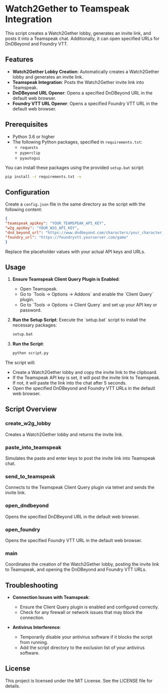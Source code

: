 
# Watch2Gether to Teamspeak Integration

This script creates a Watch2Gether lobby, generates an invite link, and posts it into a Teamspeak chat. Additionally, it can open specified URLs for DnDBeyond and Foundry VTT.

## Features

- **Watch2Gether Lobby Creation**: Automatically creates a Watch2Gether lobby and generates an invite link.
- **Teamspeak Integration**: Posts the Watch2Gether invite link into Teamspeak.
- **DnDBeyond URL Opener**: Opens a specified DnDBeyond URL in the default web browser.
- **Foundry VTT URL Opener**: Opens a specified Foundry VTT URL in the default web browser.

## Prerequisites

- Python 3.6 or higher
- The following Python packages, specified in `requirements.txt`:
    - `requests`
    - `pyperclip`
    - `pyautogui`

You can install these packages using the provided `setup.bat` script:
```bash
pip install -r requirements.txt -v
```

## Configuration

Create a `config.json` file in the same directory as the script with the following content:

```json
{
"teamspeak_apiKey": "YOUR_TEAMSPEAK_API_KEY",
"w2g_apiKey": "YOUR_W2G_API_KEY",
"dnd_beyond_url": "https://www.dndbeyond.com/characters/your_character_id",
"foundry_url": "https://foundryvtt.yourserver.com/game"
}
```

Replace the placeholder values with your actual API keys and URLs.

## Usage

1. **Ensure Teamspeak Client Query Plugin is Enabled**:
    - Open Teamspeak.
    - Go to \`Tools -> Options -> Addons\` and enable the \`Client Query\` plugin.
    - Go to \`Tools -> Options -> Client Query\` and set up your API key or password.

2. **Run the Setup Script**:
   Execute the \`setup.bat\` script to install the necessary packages:
   ```bash
   setup.bat
   ```

3. **Run the Script**:
   ```bash
   python script.py
   ```

The script will:
- Create a Watch2Gether lobby and copy the invite link to the clipboard.
- If the Teamspeak API key is set, it will post the invite link to Teamspeak. If not, it will paste the link into the chat after 5 seconds.
- Open the specified DnDBeyond and Foundry VTT URLs in the default web browser.

## Script Overview

### create_w2g_lobby
Creates a Watch2Gether lobby and returns the invite link.

### paste_into_teamspeak
Simulates the paste and enter keys to post the invite link into Teamspeak chat.

### send_to_teamspeak
Connects to the Teamspeak Client Query plugin via telnet and sends the invite link.

### open_dndbeyond
Opens the specified DnDBeyond URL in the default web browser.

### open_foundry
Opens the specified Foundry VTT URL in the default web browser.

### main
Coordinates the creation of the Watch2Gether lobby, posting the invite link to Teamspeak, and opening the DnDBeyond and Foundry VTT URLs.

## Troubleshooting

- **Connection Issues with Teamspeak**:
    - Ensure the Client Query plugin is enabled and configured correctly.
    - Check for any firewall or network issues that may block the connection.

- **Antivirus Interference**:
    - Temporarily disable your antivirus software if it blocks the script from running.
    - Add the script directory to the exclusion list of your antivirus software.

## License

This project is licensed under the MIT License. See the LICENSE file for details.
